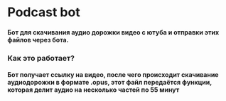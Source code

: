 # Podcast bot

#### Бот для скачивания аудио дорожки видео с ютуба и отправки этих файлов через бота.

### Как это работает?

#### Бот получает ссылку на видео, после чего происходит скачивание аудиодорожки в формате .opus, этот файл передаётся функции, которая делит аудио на несколько частей по 55 минут

